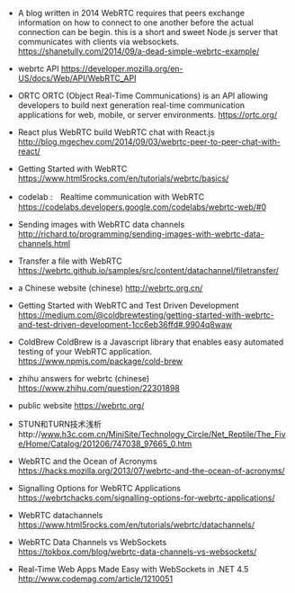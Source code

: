 -   A blog written in 2014
WebRTC requires that peers exchange information on how to connect to one another before the actual connection can be begin.  this is  a short and sweet Node.js server that communicates with clients via websockets. https://shanetully.com/2014/09/a-dead-simple-webrtc-example/

-   webrtc API
https://developer.mozilla.org/en-US/docs/Web/API/WebRTC_API

-  ORTC
ORTC (Object Real-Time Communications) is an API allowing developers to build next generation real-time communication applications for web, mobile, or server environments. 
https://ortc.org/

- React plus WebRTC
 build WebRTC chat with React.js
http://blog.mgechev.com/2014/09/03/webrtc-peer-to-peer-chat-with-react/

- Getting Started with WebRTC
https://www.html5rocks.com/en/tutorials/webrtc/basics/

- codelab :　Realtime communication with WebRTC
https://codelabs.developers.google.com/codelabs/webrtc-web/#0

- Sending images with WebRTC data channels
http://richard.to/programming/sending-images-with-webrtc-data-channels.html

- Transfer a file with WebRTC
https://webrtc.github.io/samples/src/content/datachannel/filetransfer/

- a Chinese website (chinese)
http://webrtc.org.cn/

- Getting Started with WebRTC and Test Driven Development
https://medium.com/@coldbrewtesting/getting-started-with-webrtc-and-test-driven-development-1cc6eb36ffd#.9904q8waw

- ColdBrew
ColdBrew is a Javascript library that enables easy automated testing of your WebRTC application.
https://www.npmjs.com/package/cold-brew

- zhihu answers for webrtc (chinese)
https://www.zhihu.com/question/22301898

- public website
https://webrtc.org/

- STUN和TURN技术浅析http://www.h3c.com.cn/MiniSite/Technology_Circle/Net_Reptile/The_Five/Home/Catalog/201206/747038_97665_0.htm

- WebRTC and the Ocean of Acronyms
https://hacks.mozilla.org/2013/07/webrtc-and-the-ocean-of-acronyms/

- Signalling Options for WebRTC Applications
https://webrtchacks.com/signalling-options-for-webrtc-applications/

- WebRTC datachannels
https://www.html5rocks.com/en/tutorials/webrtc/datachannels/

- WebRTC Data Channels vs WebSockets
https://tokbox.com/blog/webrtc-data-channels-vs-websockets/

- Real-Time Web Apps Made Easy with WebSockets in .NET 4.5
http://www.codemag.com/article/1210051
